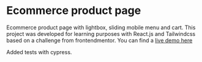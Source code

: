 # Ecommerce product page

Ecommerce product page with lightbox, sliding mobile menu and cart.
This project was developed for learning purposes with React.js and Tailwindcss based on a challenge from frontendmentor. You can find a [live demo here](https://some-sneakers-site.netlify.app/)

Added tests with cypress.
